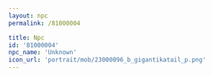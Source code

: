 ```yaml
---
layout: npc
permalink: /81000004

title: Npc
id: '81000004'
npc_name: 'Unknown'
icon_url: 'portrait/mob/23000096_b_gigantikatail_p.png'
---
```


